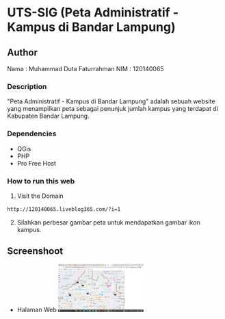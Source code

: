 # UTS-SIG (Peta Administratif - Kampus di Bandar Lampung)

## Author

Nama    : Muhammad Duta Faturrahman
NIM     : 120140065

### Description

"Peta Administratif - Kampus di Bandar Lampung" adalah sebuah website yang menampilkan peta sebagai penunjuk jumlah kampus yang terdapat di Kabupaten Bandar Lampung.

### Dependencies

- QGis
- PHP
- Pro Free Host

### How to run this web

1. Visit the Domain

```bash
http://120140065.liveblog365.com/?i=1
```

2. Silahkan perbesar gambar peta untuk mendapatkan gambar ikon kampus.

## Screenshoot

- Halaman Web
  <img src="./images/HalamanWeb.png" width=200>
